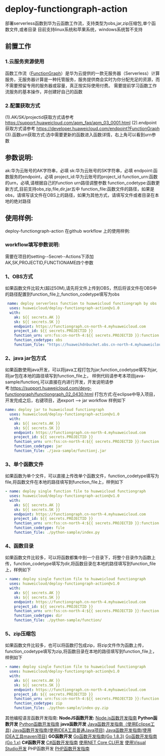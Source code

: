 # deploy-functiongraph-action
部署serverless函数到华为云函数工作流，支持类型为obs,jar,zip压缩包,单个函数文件,或者目录
目前支持linux系统和苹果系统，windows系统暂不支持

## **前置工作**
### 1.云服务资源使用
函数工作流（[FunctionGraph](https://support.huaweicloud.com/functiongraph/index.html)）是华为云提供的一款无服务器（Serverless）计算服务，无服务器计算是一种托管服务，服务提供商会实时为你分配充足的资源，而不需要预留专用的服务器或容量，真正按实际使用付费。
需要提前学习函数工作流服务的基本操作，并创建好自己的函数

### 2.配置获取方式
(1).AK/SK/projectid获取方式请参考 https://support.huaweicloud.com/apm_faq/apm_03_0001.html
(2).endpoint获取方式请参考 https://developer.huaweicloud.com/endpoint?FunctionGraph
(3).函数urn获取方式:选中需要更新的函数进入函数详情，右上角可以看到urn参数

## **参数说明:**
ak:华为云账号的AK字符串，必填
sk:华为云账号的SK字符串，必填
endpoint:函数服务的endpoint，必填
project_id:华为云账号的project_id
function_urn:函数的urn，必填,请根据自己的function urn路径调整参数
function_codetype:函数更新方式,目前支持obs,zip,file,dir,jar五中
function_file:函数文件的路径，如果是obs，请填写该文件在OBS上的路径，如果为其他方式，请填写文件或者目录在本地的绝对路径

## **使用样例:**
deploy-functiongraph-action 在github workflow 上的使用样例:
### **workflow填写参数说明:**
需要在项目的setting--Secret--Actions下添加 AK,SK,PROJECTID,FUNCTIONAME四个参数
### 1、OBS方式
如果函数文件比较大(超过50M),请先将文件上传到OBS，然后将该文件在OBS中的路径配置到function_file上,function_codetype填写为obs
```yaml
 name: deploy serverless function to huaweicloud functiongraph by obs
  uses: huaweicloud/deploy-functiongraph-action@v1.0
  with:
    ak: ${{ secrets.AK }}
    sk: ${{ secrets.SK }}
    endpoint: https://functiongraph.cn-north-4.myhuaweicloud.com
    project_id: ${{ secrets.PROJECTID }}
    function_urn: urn:fss:cn-north-4:${{ secrets.PROJECTID }}:function:default:${{ secrets.FUNCTIONNAME}}:latest
    function_codetype: obs
    function_file: "https://huaweihdnbucket.obs.cn-north-4.myhuaweicloud.com/function/publishmarket/index_obs.zip
```
### 2、java jar包方式
如果函数使用java开发，可以将java工程打包为jar,function_codetype填写为jar,将jar包在本地的路径填写到function_file上，
样例代码请参考本项目java-sample/functionj,可以直接在内进行开发，开发说明请参考:https://support.huaweicloud.com/devg-functiongraph/functiongraph_02_0430.html
打包方式:在eclipse中导入项目，开发完成之后，右键项目，选export --> jar
workflow 样例如下
```yaml
name: deploy jar to huaweicloud functiongraph
  uses: huaweicloud/deploy-functiongraph-action@v1.0
  with:
    ak: ${{ secrets.AK }}
    sk: ${{ secrets.SK }}
    endpoint: https://functiongraph.cn-north-4.myhuaweicloud.com
    project_id: ${{ secrets.PROJECTID }}
    function_urn: urn:fss:cn-north-4:${{ secrets.PROJECTID }}:function:default:${{ secrets.FUNCTIONNAME}}:latest
    function_codetype: jar
    function_file: ./java-sample/functionj.jar
 ```   
### 3、单个函数文件
如果函数为单个文件，可以直接上传改单个函数文件，function_codetype填写为file,将函数文件在本地的路径填写到function_file上，样例如下
```yaml
- name: deploy single function file to huaweicloud functiongraph
  uses: huaweicloud/deploy-functiongraph-action@v1.0
  with:
    ak: ${{ secrets.AK }}
    sk: ${{ secrets.SK }}
    endpoint: https://functiongraph.cn-north-4.myhuaweicloud.com
    project_id: ${{ secrets.PROJECTID }}
    function_urn: urn:fss:cn-north-4:${{ secrets.PROJECTID }}:function:default:${{ secrets.FUNCTIONNAME}}:latest
    function_codetype: file
    function_file: ./python-sample/index.py
 ```   
 ### 4、函数目录
 如果函数文件比较多，可以将函数都集中到一个目录下，将整个目录作为函数上传，function_codetype填写为dir,将函数目录在本地的路径填写到function_file上，样例如下
```yaml
- name: deploy single function file to huaweicloud functiongraph
  uses: huaweicloud/deploy-functiongraph-action@v1.0
  with:
    ak: ${{ secrets.AK }}
    sk: ${{ secrets.SK }}
    endpoint: https://functiongraph.cn-north-4.myhuaweicloud.com
    project_id: ${{ secrets.PROJECTID }}
    function_urn: urn:fss:cn-north-4:${{ secrets.PROJECTID }}:function:default:${{ secrets.FUNCTIONNAME}}:latest
    function_codetype: dir
    function_file: ./python-sample/function/
 ```  
### 5、zip压缩包
如果函数文件比较多，也可以将函数打包成zip，将zip文件作为函数上传，function_codetype填写为zip,将函数目录在本地的路径填写到function_file上，样例如下
```yaml
- name: deploy single function file to huaweicloud functiongraph
  uses: huaweicloud/deploy-functiongraph-action@v1.0
  with:
    ak: ${{ secrets.AK }}
    sk: ${{ secrets.SK }}
    endpoint: https://functiongraph.cn-north-4.myhuaweicloud.com
    project_id: ${{ secrets.PROJECTID }}
    function_urn: urn:fss:cn-north-4:${{ secrets.PROJECTID }}:function:default:${{ secrets.FUNCTIONNAME}}:latest
    function_codetype: zip
    function_file: ./python-sample/index-py.zip
 ```
 
 其他编程语言函数开发指南:
 **NodeJS函数开发:**
	[ Node.js函数开发指南](https://support.huaweicloud.com/devg-functiongraph/functiongraph_02_0410.html)
**Python函数开发**
	[Python函数开发指南](https://support.huaweicloud.com/devg-functiongraph/functiongraph_02_0420.html)
**java函数开发**
	[Java函数开发指南（使用Eclipse工具)](https://support.huaweicloud.com/devg-functiongraph/functiongraph_02_0430.html)
	[Java函数开发指南(使用IDEA工具普通Java项目)](https://support.huaweicloud.com/devg-functiongraph/functiongraph_devg_02_0002.html)
	[Java函数开发指南(使用IDEA工具maven项目)](https://support.huaweicloud.com/devg-functiongraph/functiongraph_devg_02_0003.html)
**GO函数开发**
	[Go函数开发指南(Go 1.8.3)](https://support.huaweicloud.com/devg-functiongraph/functiongraph_02_0440.html)
	[Go函数开发指南(Go 1.x)](https://support.huaweicloud.com/devg-functiongraph/functiongraph_02_0441.html)
**C#函数开发**
	[C#函数开发指南](https://support.huaweicloud.com/devg-functiongraph/functiongraph_02_0450.html)
	[使用NET Core CLI开发](https://support.huaweicloud.com/devg-functiongraph/functiongraph_02_0451.html)
	[使用Visual Studio开发](https://support.huaweicloud.com/devg-functiongraph/functiongraph_02_0452.html)
PHP函数开发
	[PHP函数开发指南](https://support.huaweicloud.com/devg-functiongraph/functiongraph_02_0460.html)
